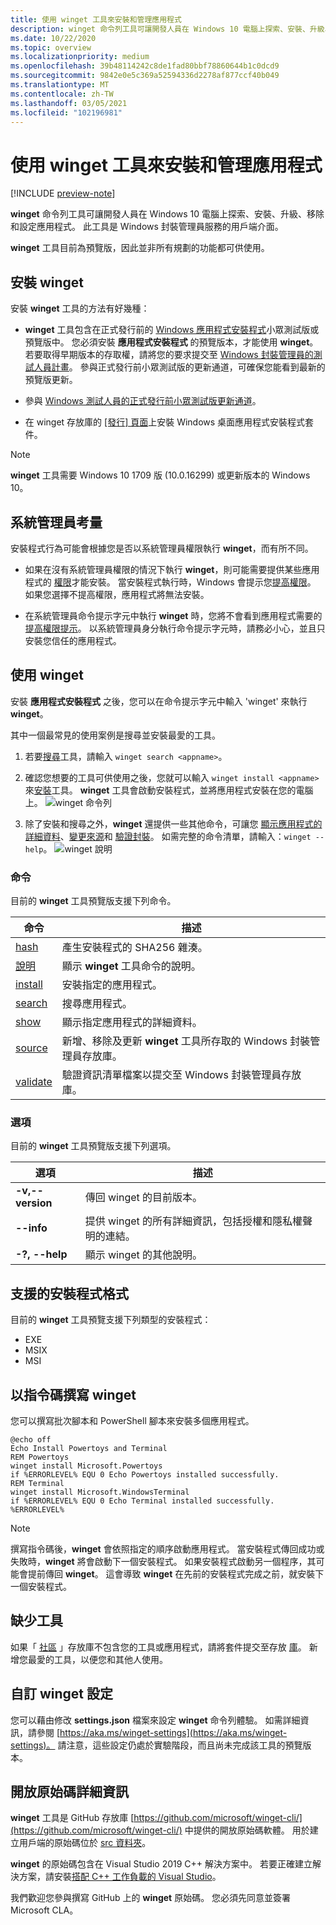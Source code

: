 ```yaml
---
title: 使用 winget 工具來安裝和管理應用程式
description: winget 命令列工具可讓開發人員在 Windows 10 電腦上探索、安裝、升級、移除和設定應用程式。
ms.date: 10/22/2020
ms.topic: overview
ms.localizationpriority: medium
ms.openlocfilehash: 39b48114242c8de1fad80bbf78860644b1c0dcd9
ms.sourcegitcommit: 9842e0e5c369a52594336d2278af877ccf40b049
ms.translationtype: MT
ms.contentlocale: zh-TW
ms.lasthandoff: 03/05/2021
ms.locfileid: "102196981"
---
```

# <a name="use-the-winget-tool-to-install-and-manage-applications"></a>使用 winget 工具來安裝和管理應用程式

[!INCLUDE [preview-note](../../includes/package-manager-preview.md)]

**winget** 命令列工具可讓開發人員在 Windows 10 電腦上探索、安裝、升級、移除和設定應用程式。 此工具是 Windows 封裝管理員服務的用戶端介面。

**winget** 工具目前為預覽版，因此並非所有規劃的功能都可供使用。

## <a name="install-winget"></a>安裝 winget

安裝 **winget** 工具的方法有好幾種：

* **winget** 工具包含在正式發行前的 [Windows 應用程式安裝程式](https://www.microsoft.com/p/app-installer/9nblggh4nns1?ocid=9nblggh4nns1_ORSEARCH_Bing&rtc=1&activetab=pivot:overviewtab)小眾測試版或預覽版中。 您必須安裝 **應用程式安裝程式** 的預覽版本，才能使用 **winget**。 若要取得早期版本的存取權，請將您的要求提交至 [Windows 封裝管理員的測試人員計畫](https://aka.ms/AppInstaller_InsiderProgram)。 參與正式發行前小眾測試版的更新通道，可確保您能看到最新的預覽版更新。

* 參與 [Windows 測試人員的正式發行前小眾測試版更新通道](https://insider.windows.com)。

* 在 winget 存放庫的 [ [發行] 頁面](https://github.com/microsoft/winget-cli/releases)上安裝 Windows 桌面應用程式安裝程式套件。

> [!NOTE]
> **winget** 工具需要 Windows 10 1709 版 (10.0.16299) 或更新版本的 Windows 10。

## <a name="administrator-considerations"></a>系統管理員考量

安裝程式行為可能會根據您是否以系統管理員權限執行 **winget**，而有所不同。

* 如果在沒有系統管理員權限的情況下執行 **winget**，則可能需要提供某些應用程式的 [權限](https://docs.microsoft.com/windows/security/identity-protection/user-account-control/)才能安裝。 當安裝程式執行時，Windows 會提示您[提高權限](https://docs.microsoft.com/windows/security/identity-protection/user-account-control)。 如果您選擇不提高權限，應用程式將無法安裝。  

* 在系統管理員命令提示字元中執行 **winget** 時，您將不會看到應用程式需要的 [提高權限提示](/windows/security/identity-protection/user-account-control/how-user-account-control-works)。 以系統管理員身分執行命令提示字元時，請務必小心，並且只安裝您信任的應用程式。

## <a name="use-winget"></a>使用 winget

安裝 **應用程式安裝程式** 之後，您可以在命令提示字元中輸入 'winget' 來執行 **winget**。

其中一個最常見的使用案例是搜尋並安裝最愛的工具。

1. 若要[搜尋](search.md)工具，請輸入 `winget search <appname>`。
2. 確認您想要的工具可供使用之後，您就可以輸入 `winget install <appname>`來[安裝](install.md)工具。 **winget** 工具會啟動安裝程式，並將應用程式安裝在您的電腦上。
    ![winget 命令列](images\install.png)

3. 除了安裝和搜尋之外，**winget** 還提供一些其他命令，可讓您 [顯示應用程式的詳細資料](show.md)、[變更來源](source.md)和 [驗證封裝](validate.md)。 如需完整的命令清單，請輸入：`winget --help`。
    ![winget 說明](images\help.png)

### <a name="commands"></a>命令

目前的 **winget** 工具預覽版支援下列命令。

| 命令 | 描述 |
|---------|-------------|
| [hash](hash.md) | 產生安裝程式的 SHA256 雜湊。 |
| [說明](help.md) | 顯示 **winget** 工具命令的說明。 |
| [install](install.md) | 安裝指定的應用程式。 |
| [search](search.md) | 搜尋應用程式。 |
| [show](show.md) | 顯示指定應用程式的詳細資料。 |
| [source](source.md) | 新增、移除及更新 **winget** 工具所存取的 Windows 封裝管理員存放庫。 |
| [validate](validate.md) | 驗證資訊清單檔案以提交至 Windows 封裝管理員存放庫。 |

### <a name="options"></a>選項

目前的 **winget** 工具預覽版支援下列選項。

| 選項 | 描述 |
|--------------|-------------|
| **-v,--version** | 傳回 winget 的目前版本。 |
| **--info** |  提供 winget 的所有詳細資訊，包括授權和隱私權聲明的連結。 |
| **-?, --help** |  顯示 winget 的其他說明。 |

## <a name="supported-installer-formats"></a>支援的安裝程式格式

目前的 **winget** 工具預覽支援下列類型的安裝程式：

* EXE
* MSIX
* MSI

## <a name="scripting-winget"></a>以指令碼撰寫 winget

您可以撰寫批次腳本和 PowerShell 腳本來安裝多個應用程式。

``` CMD
@echo off  
Echo Install Powertoys and Terminal  
REM Powertoys  
winget install Microsoft.Powertoys  
if %ERRORLEVEL% EQU 0 Echo Powertoys installed successfully.  
REM Terminal  
winget install Microsoft.WindowsTerminal  
if %ERRORLEVEL% EQU 0 Echo Terminal installed successfully.   %ERRORLEVEL%
```

> [!NOTE]
> 撰寫指令碼後，**winget** 會依照指定的順序啟動應用程式。 當安裝程式傳回成功或失敗時，**winget** 將會啟動下一個安裝程式。 如果安裝程式啟動另一個程序，其可能會提前傳回 **winget**。 這會導致 **winget** 在先前的安裝程式完成之前，就安裝下一個安裝程式。

## <a name="missing-tools"></a>缺少工具

如果「 [社區](../package/repository.md) 」存放庫不包含您的工具或應用程式，請將套件提交至存放 [庫](https://github.com/microsoft/winget-pkgs)。 新增您最愛的工具，以便您和其他人使用。

## <a name="customize-winget-settings"></a>自訂 winget 設定

您可以藉由修改 **settings.json** 檔案來設定 **winget** 命令列體驗。 如需詳細資訊，請參閱 [https://aka.ms/winget-settings](https://aka.ms/winget-settings)。 請注意，這些設定仍處於實驗階段，而且尚未完成該工具的預覽版本。

## <a name="open-source-details"></a>開放原始碼詳細資訊

**winget** 工具是 GitHub 存放庫 [https://github.com/microsoft/winget-cli/](https://github.com/microsoft/winget-cli/) 中提供的開放原始碼軟體。 用於建立用戶端的原始碼位於 [src 資料夾](https://github.com/microsoft/winget-cli/tree/master/src)。

**winget** 的原始碼包含在 Visual Studio 2019 C++ 解決方案中。 若要正確建立解決方案，請安裝[搭配 C++ 工作負載的 Visual Studio](https://visualstudio.microsoft.com/downloads/)。

我們歡迎您參與撰寫 GitHub 上的 **winget** 原始碼。 您必須先同意並簽署 Microsoft CLA。
